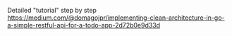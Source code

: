 Detailed "tutorial" step by step
https://medium.com/@domagojpr/implementing-clean-architecture-in-go-a-simple-restful-api-for-a-todo-app-2d72b0e9d33d
